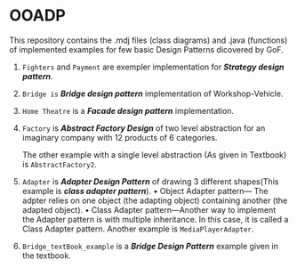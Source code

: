 # OOADP
This repository contains the .mdj files (class diagrams) and .java (functions) of implemented examples for few basic Design Patterns dicovered by GoF.
1) ```Fighters``` and ```Payment``` are exempler implementation for ***Strategy design pattern***.
2) ```Bridge is``` ***Bridge design pattern*** implementation of Workshop-Vehicle.
3) ```Home Theatre``` is a ***Facade design pattern*** implementation.
4) ```Factory``` is ***Abstract Factory Design*** of two level abstraction for an imaginary company with 12 products of 6 categories.
    
    The other example with a single level abstraction (As given in Textbook) is ```AbstractFactory2```.
5) ```Adapter``` is ***Adapter Design Pattern*** of drawing 3 different shapes(This example is ***class adapter pattern***).
    • Object Adapter pattern— The adpter relies on one object (the adapting object) containing another (the adapted object).
    • Class Adapter pattern—Another way to implement the Adapter pattern is with multiple inheritance. In this case, it is 
    called a Class Adapter pattern.
    Another example is ```MediaPlayerAdapter```.
6) ```Bridge_textBook_example``` is a ***Bridge Design Pattern*** example given in the textbook.
